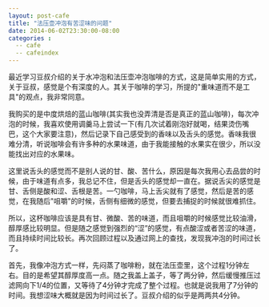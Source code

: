 ```yaml
---
layout: post-cafe
title: "法压壶冲泡有苦涩味的问题"
date: 2014-06-02T23:30:00-08:00
categories :
  -- cafe
  -- cafeindex 
---
```

最近学习豆叔介绍的关于水冲泡和法压壶冲泡咖啡的方式，这是简单实用的方式，关于豆叔，感觉是个有深度的人。其关于咖啡的学习，所提的"重味道而不是工具"的观点，我非常同意。



我购买的是中度烘焙的蓝山咖啡(其实我也没弄清是否是真正的蓝山咖啡)，每次冲泡的时候，我喜欢使用调羹马上尝试一下(有几次试着刚泡好就喝，结果烫伤嘴巴，这个大家要注意)，然后记录下自己感受到的香味以及舌头的感觉。香味我很难分清，听说咖啡会有许多种的水果味道，由于我能接触的水果实在很少，所以没能找出对应的水果味。



这里说舌头的感觉而不是别人说的甘、酸、苦什么，原因是每次我用心去品尝的时候，由于味道有点多，我总记不住，但是舌头的感觉却一直在。据说舌尖的感觉是甘、舌侧是酸和涩、舌根是苦。一勺咖啡，马上舌尖就有了感觉，然后是苦的感觉，在我随后"咀嚼"的时候，舌侧有细微的感觉，但要去捕捉的时候就很难抓住。



所以，这杯咖啡应该是具有甘、微酸、苦的味道，而且咀嚼的时候感觉比较油滑，醇厚感比较明显。但是随之感觉到强烈的“涩”的感觉，有点酸涩或者苦涩的味道，而且持续时间比较长。再次回顾过程以及通过网上的查找，发现我冲泡的时间过长了。



首先，我像冲泡方式一样，先闷蒸了咖啡粉，就在法压壶里，这个过程1分钟左右。目的是希望其醇厚度高一点。随之我盖上盖子，等了两分钟，然后缓慢推压过滤网向下1/4的位置，又等待了4分钟才完成了整个过程。也就是说我用了7分钟的时间。我想涩味大概就是因为时间过长了。豆叔介绍的似乎是两两共4分钟。
